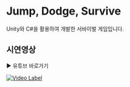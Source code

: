 # Jump, Dodge, Survive
Unity와 C#을 활용하여 개발한 서바이벌 게임입니다.


## 시연영상
▶️ 유튜브 바로가기

[![Video Label](http://img.youtube.com/vi/5gP0Fqa8m_s/0.jpg)](https://youtu.be/5gP0Fqa8m_s)
